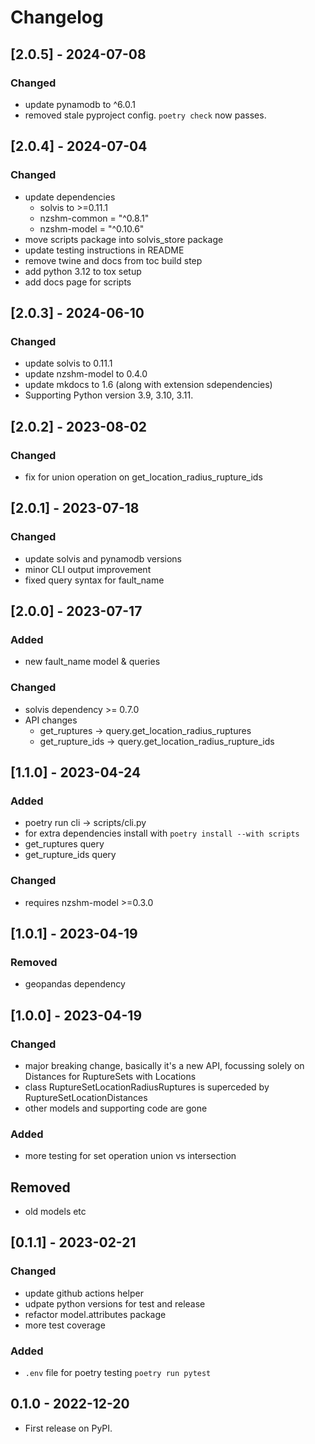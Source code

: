 # Changelog

## [2.0.5] - 2024-07-08

### Changed
 - update pynamodb to ^6.0.1
 - removed stale pyproject config. `poetry check` now passes.

## [2.0.4] - 2024-07-04

### Changed
 - update dependencies
   - solvis to >=0.11.1
   - nzshm-common = "^0.8.1"
   - nzshm-model = "^0.10.6"
 - move scripts package into solvis_store package
 - update testing instructions in README
 - remove twine and docs from toc build step
 - add python 3.12 to tox setup
 - add docs page for scripts

## [2.0.3] - 2024-06-10
### Changed
 - update solvis to 0.11.1
 - update nzshm-model to 0.4.0
 - update mkdocs to 1.6 (along with extension sdependencies)
 - Supporting Python version 3.9, 3.10, 3.11.

## [2.0.2] - 2023-08-02
### Changed
 - fix for union operation on get_location_radius_rupture_ids

## [2.0.1] - 2023-07-18
### Changed
 - update solvis and pynamodb versions
 - minor CLI output improvement
 - fixed query syntax for fault_name

## [2.0.0] - 2023-07-17
### Added
 - new fault_name model & queries
### Changed
 - solvis dependency >= 0.7.0
 - API changes
    - get_ruptures -> query.get_location_radius_ruptures
    - get_rupture_ids -> query.get_location_radius_rupture_ids

## [1.1.0] - 2023-04-24
### Added
 - poetry run cli -> scripts/cli.py
 - for extra dependencies install with `poetry install --with scripts`
 - get_ruptures query
 - get_rupture_ids query

### Changed
 - requires nzshm-model >=0.3.0

## [1.0.1] - 2023-04-19
### Removed
 - geopandas dependency

## [1.0.0] - 2023-04-19
### Changed
 - major breaking change, basically it's a new API, focussing solely on Distances for RuptureSets with Locations
 - class RuptureSetLocationRadiusRuptures is superceded by RuptureSetLocationDistances
 - other models and supporting code are gone

### Added
 - more testing for set operation union vs intersection

## Removed
 - old models etc

## [0.1.1] - 2023-02-21
### Changed
 - update github actions helper
 - udpate python versions for test and release
 - refactor model.attributes package
 - more test coverage
### Added
 - `.env` file for poetry testing `poetry run pytest`

## 0.1.0 - 2022-12-20

* First release on PyPI.
